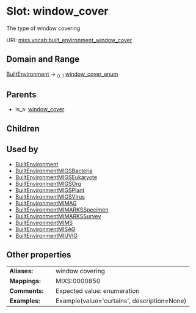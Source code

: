 
# Slot: window_cover


The type of window covering

URI: [mixs.vocab:built_environment_window_cover](https://w3id.org/mixs/vocab/built_environment_window_cover)


## Domain and Range

[BuiltEnvironment](BuiltEnvironment.md) &#8594;  <sub>0..1</sub> [window_cover_enum](window_cover_enum.md)

## Parents

 *  is_a: [window_cover](window_cover.md)

## Children


## Used by

 * [BuiltEnvironment](BuiltEnvironment.md)
 * [BuiltEnvironmentMIGSBacteria](BuiltEnvironmentMIGSBacteria.md)
 * [BuiltEnvironmentMIGSEukaryote](BuiltEnvironmentMIGSEukaryote.md)
 * [BuiltEnvironmentMIGSOrg](BuiltEnvironmentMIGSOrg.md)
 * [BuiltEnvironmentMIGSPlant](BuiltEnvironmentMIGSPlant.md)
 * [BuiltEnvironmentMIGSVirus](BuiltEnvironmentMIGSVirus.md)
 * [BuiltEnvironmentMIMAG](BuiltEnvironmentMIMAG.md)
 * [BuiltEnvironmentMIMARKSSpecimen](BuiltEnvironmentMIMARKSSpecimen.md)
 * [BuiltEnvironmentMIMARKSSurvey](BuiltEnvironmentMIMARKSSurvey.md)
 * [BuiltEnvironmentMIMS](BuiltEnvironmentMIMS.md)
 * [BuiltEnvironmentMISAG](BuiltEnvironmentMISAG.md)
 * [BuiltEnvironmentMIUVIG](BuiltEnvironmentMIUVIG.md)

## Other properties

|  |  |  |
| --- | --- | --- |
| **Aliases:** | | window covering |
| **Mappings:** | | MIXS:0000850 |
| **Comments:** | | Expected value: enumeration |
| **Examples:** | | Example(value='curtains', description=None) |

